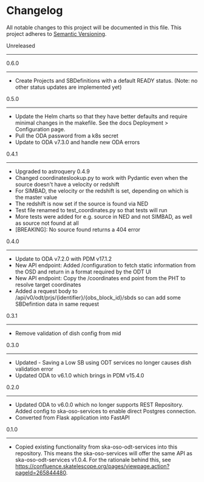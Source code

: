 Changelog
==========

All notable changes to this project will be documented in this file.
This project adheres to [Semantic Versioning](http://semver.org/).

Unreleased
**********

0.6.0
**********
* Create Projects and SBDefinitions with a default READY status. (Note: no other status updates are implemented yet)

0.5.0
**********
* Update the Helm charts so that they have better defaults and require minimal changes in the makefile. See the docs
  Deployment > Configuration page.
* Pull the ODA password from a k8s secret
* Update to ODA v7.3.0 and handle new ODA errors

0.4.1
*****
* Upgraded to astroquery 0.4.9
* Changed coordinateslookup.py to work with Pydantic even when the source doesn't have a velocity or redshift
* For SIMBAD, the velocity or the redshift is set, depending on which is the master value
* The redshift is now set if the source is found via NED
* Test file renamed to test_coordinates.py so that tests will run
* More tests were added for e.g. source in NED and not SIMBAD, as well as source not found at all
* [BREAKING]: No source found returns a 404 error 

0.4.0
*****
* Update to ODA v7.2.0 with PDM v17.1.2
* New API endpoint: Added /configuration to fetch static information from the OSD and return in a format required by the ODT UI
* New API endpoint: Copy the /coordinates end point from the PHT to resolve target coordinates
* Added a request body to /api/v0/odt/prjs/{identifier}/{obs_block_id}/sbds so can add some SBDefintion data in same request

0.3.1
*****
* Remove validation of dish config from mid

0.3.0
*****
* Updated - Saving a Low SB using ODT services no longer causes dish validation error
* Updated ODA to v6.1.0 which brings in PDM v15.4.0

0.2.0
*****

* Updated ODA to v6.0.0 which no longer supports REST Repository. Added config to ska-oso-services to enable direct Postgres connection.
* Converted from Flask application into FastAPI

0.1.0
*****

* Copied existing functionality from ska-oso-odt-services into this repository. This means the ska-oso-services will offer the same API as ska-oso-odt-services v1.0.4. For the rationale behind this, see https://confluence.skatelescope.org/pages/viewpage.action?pageId=265844480.